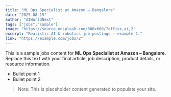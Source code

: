 ```yaml
---
title: "ML Ops Specialist at Amazon – Bangalore"
date: "2025-08-15"
author: "AIWorldNext"
tags: ["jobs","sample"]
image: "https://source.unsplash.com/800x600/?office,ai,2"
excerpt: "Realistic AI & robotics job postings — example 2."
link: "https://example.com/jobs/2"
---
```


This is a sample jobs content for **ML Ops Specialist at Amazon – Bangalore**. Replace this text with your final article, job description, product details, or resource information.

- Bullet point 1
- Bullet point 2

> Note: This is placeholder content generated to populate your site.
